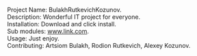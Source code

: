 Project Name: BulakhRutkevichKozunov. <br>
Description: Wonderful IT project for everyone. <br>
Installation: Download and click install. <br>
Sub modules: www.link.com. <br>
Usage: Just enjoy. <br>
Contributing: Artsiom Bulakh, Rodion Rutkevich, Alexey Kozunov. <br>
